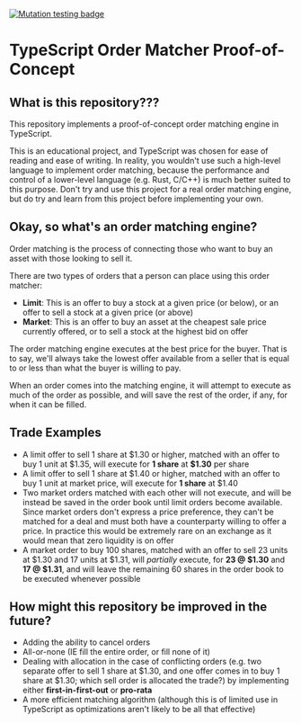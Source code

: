 [![Mutation testing badge](https://img.shields.io/endpoint?style=flat&url=https%3A%2F%2Fbadge-api.stryker-mutator.io%2Fgithub.com%2Fmurtyjones%2Ftypescript-order-matcher-poc%2Fmain)](https://dashboard.stryker-mutator.io/reports/github.com/murtyjones/typescript-order-matcher-poc/main)

# TypeScript Order Matcher Proof-of-Concept

## What is this repository???

This repository implements a proof-of-concept order matching engine in TypeScript.

This is an educational project, and TypeScript was chosen for ease of reading and ease of writing. In reality, you wouldn't use such a high-level language to implement order matching, because the performance and control of a lower-level language (e.g. Rust, C/C++) is much better suited to this purpose. Don't try and use this project for a real order matching engine, but do try and learn from this project before implementing your own.

## Okay, so what's an order matching engine?

Order matching is the process of connecting those who want to buy an asset with those looking to sell it.

There are two types of orders that a person can place using this order matcher:

- **Limit**: This is an offer to buy a stock at a given price (or below), or an offer to sell a stock at a given price (or above)
- **Market**: This is an offer to buy an asset at the cheapest sale price currently offered, or to sell a stock at the highest bid on offer

The order matching engine executes at the best price for the buyer. That is to say, we'll always take the lowest offer available from a seller that is equal to or less than what the buyer is willing to pay.

When an order comes into the matching engine, it will attempt to execute as much of the order as possible, and will save the rest of the order, if any, for when it can be filled.

## Trade Examples

- A limit offer to sell 1 share at $1.30 or higher, matched with an offer to buy 1 unit at $1.35, will execute for **1 share** at **\$1.30** per share
- A limit offer to sell 1 share at $1.40 or higher, matched with an offer to buy 1 unit at market price, will execute for **1 share** at $1.40
- Two market orders matched with each other will not execute, and will be instead be saved in the order book until limit orders become available. Since market orders don't express a price preference, they can't be matched for a deal and must both have a counterparty willing to offer a price. In practice this would be extremely rare on an exchange as it would mean that zero liquidity is on offer
- A market order to buy 100 shares, matched with an offer to sell 23 units at $1.30 and 17 units at $1.31, will _partially_ execute, for **23 @ \$1.30** and **17 @ \$1.31**, and will leave the remaining 60 shares in the order book to be executed whenever possible

## How might this repository be improved in the future?

- Adding the ability to cancel orders
- All-or-none (IE fill the entire order, or fill none of it)
- Dealing with allocation in the case of conflicting orders (e.g. two separate offer to sell 1 share at $1.30, and one offer comes in to buy 1 share at $1.30; which sell order is allocated the trade?) by implementing either **first-in-first-out** or **pro-rata**
- A more efficient matching algorithm (although this is of limited use in TypeScript as optimizations aren't likely to be all that effective)
